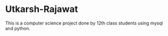 # Utkarsh-Rajawat
This is a computer science project done by 12th class students using mysql and python.
